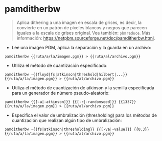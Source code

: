 # pamditherbw

> Aplica dithering a una imagen en escala de grises, es decir, la convierte en un patrón de píxeles blancos y negros que parecen iguales a la escala de grises original.
> Vea también: `pbmreduce`.
> Más información: <https://netpbm.sourceforge.net/doc/pamditherbw.html>.

- Lee una imagen PGM, aplica la separación y la guarda en un archivo:

`pamditherbw {{ruta/a/la/imagen.pgm}} > {{ruta/al/archivo.pgm}}`

- Utiliza el método de cuantización especificado:

`pamditherbw -{{floyd|fs|atkinson|threshold|hilbert|...}} {{ruta/a/la/imagen.pgm}} > {{ruta/al/archivo.pgm}}`

- Utiliza el método de cuantización de atkinson y la semilla especificada para un generador de número pseudo-aleatorio:

`pamditherbw {{[-a|-atkinson]}} {{[-r|-randomseed]}} {{1337}} {{ruta/a/la/imagen.pgm}} > {{ruta/al/archivo.pgm}}`

- Especifica el valor de umbralización (thresholding) para los métodos de cuantización que realizan algún tipo de umbralización:

`pamditherbw -{{fs|atkinson|thresholding}} {{[-va|-value]}} {{0.3}} {{ruta/a/la/imagen.pgm}} > {{ruta/al/archivo.pgm}}`

